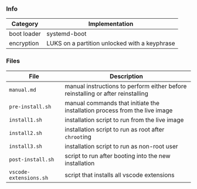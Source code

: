 ### Info

Category    | Implementation
------------|----------------------------------------------
boot loader | systemd-boot
encryption  | LUKS on a partition unlocked with a keyphrase

### Files

File                   | Description
-----------------------|------------------------------------------------------------------------
`manual.md`            | manual instructions to perform either before reinstalling or after reinstalling
`pre-install.sh`       | manual commands that initiate the installation process from the live image
`install1.sh`          | installation script to run from the live image
`install2.sh`          | installation script to run as root after `chroot`ing
`install3.sh`          | installation script to run as non-root user
`post-install.sh`      | script to run after booting into the new installation
`vscode-extensions.sh` | script that installs all vscode extensions
